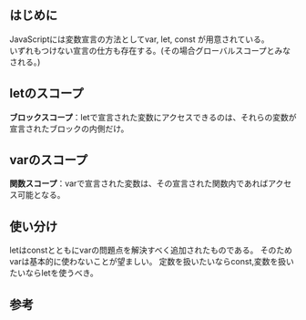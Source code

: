 ## はじめに
JavaScriptには変数宣言の方法としてvar, let, const が用意されている。  
いずれもつけない宣言の仕方も存在する。(その場合グローバルスコープとみなされる。)

## letのスコープ
**ブロックスコープ**：letで宣言された変数にアクセスできるのは、それらの変数が宣言されたブロックの内側だけ。

## varのスコープ
**関数スコープ**：varで宣言された変数は、その宣言された関数内であればアクセス可能となる。

## 使い分け
letはconstとともにvarの問題点を解決すべく追加されたものである。
そのためvarは基本的に使わないことが望ましい。
定数を扱いたいならconst,変数を扱いたいならletを使うべき。

## 参考


